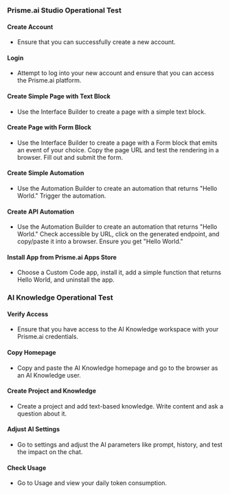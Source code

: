 
### Prisme.ai Studio Operational Test

#### Create Account
- Ensure that you can successfully create a new account.

#### Login
- Attempt to log into your new account and ensure that you can access the Prisme.ai platform.

#### Create Simple Page with Text Block
- Use the Interface Builder to create a page with a simple text block.

#### Create Page with Form Block
- Use the Interface Builder to create a page with a Form block that emits an event of your choice. Copy the page URL and test the rendering in a browser. Fill out and submit the form.

#### Create Simple Automation
- Use the Automation Builder to create an automation that returns "Hello World." Trigger the automation.

#### Create API Automation
- Use the Automation Builder to create an automation that returns "Hello World." Check accessible by URL, click on the generated endpoint, and copy/paste it into a browser. Ensure you get "Hello World."

#### Install App from Prisme.ai Apps Store
- Choose a Custom Code app, install it, add a simple function that returns Hello World, and uninstall the app.


### AI Knowledge Operational Test

#### Verify Access
- Ensure that you have access to the AI Knowledge workspace with your Prisme.ai credentials.

#### Copy Homepage
- Copy and paste the AI Knowledge homepage and go to the browser as an AI Knowledge user.

#### Create Project and Knowledge
- Create a project and add text-based knowledge. Write content and ask a question about it.

#### Adjust AI Settings
- Go to settings and adjust the AI parameters like prompt, history, and test the impact on the chat.

#### Check Usage
- Go to Usage and view your daily token consumption.
